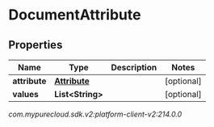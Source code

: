 # DocumentAttribute


## Properties

| Name | Type | Description | Notes |
| ------------ | ------------- | ------------- | ------------- |
| **attribute** | [**Attribute**](Attribute) |  |  [optional] |
| **values** | **List&lt;String&gt;** |  |  [optional] |




_com.mypurecloud.sdk.v2:platform-client-v2:214.0.0_
